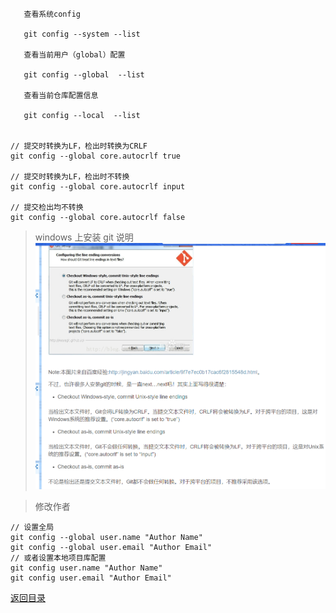 
       查看系统config
       
       git config --system --list

       查看当前用户（global）配置
       
       git config --global  --list
        
       查看当前仓库配置信息
       
       git config --local  --list
   

    // 提交时转换为LF，检出时转换为CRLF
    git config --global core.autocrlf true   
    
    // 提交时转换为LF，检出时不转换
    git config --global core.autocrlf input   
    
    // 提交检出均不转换
    git config --global core.autocrlf false
    
    

> windows 上安装 git 说明
![Image text](git_001.png)
    
> 修改作者

    // 设置全局 
    git config --global user.name "Author Name" 
    git config --global user.email "Author Email" 
    // 或者设置本地项目库配置 
    git config user.name "Author Name" 
    git config user.email "Author Email"


[返回目录](../README.md)